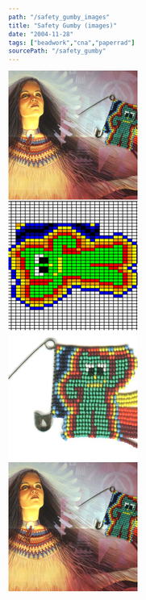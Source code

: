 ```yaml
---
path: "/safety_gumby_images"
title: "Safety Gumby (images)"
date: "2004-11-28"
tags: ["beadwork","cna","paperrad"]
sourcePath: "/safety_gumby"
---
```


 ![safety_gumby_cna.jpeg_hexagon.jpeg](safety_gumby_cna.jpeg_hexagon.jpeg) ![safety_gumby_grid.gif_hexagon.png](safety_gumby_grid.gif_hexagon.png) ![safety_gumby_scan.jpg_hexagon.jpeg](safety_gumby_scan.jpg_hexagon.jpeg) ![safety_gumby_cna.jpg_hexagon.jpeg](safety_gumby_cna.jpg_hexagon.jpeg)